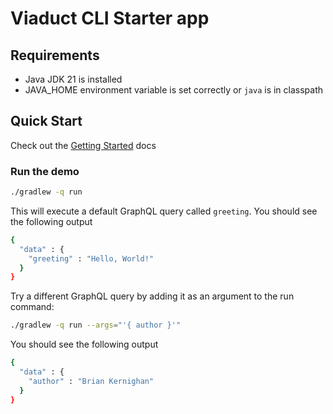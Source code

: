 # Viaduct CLI Starter app

## Requirements

- Java JDK 21 is installed
- JAVA_HOME environment variable is set correctly or `java` is in classpath

## Quick Start

Check out the [Getting Started](https://airbnb.io/viaduct/docs/getting_started/) docs

### Run the demo

```bash
./gradlew -q run
```
This will execute a default GraphQL query called `greeting`. You should see the following output
```bash
{
  "data" : {
    "greeting" : "Hello, World!"
  }
}
```

Try a different GraphQL query by adding it as an argument to the run command:

```bash
./gradlew -q run --args="'{ author }'"
```
You should see the following output

```bash
{
  "data" : {
    "author" : "Brian Kernighan"
  }
}
```
